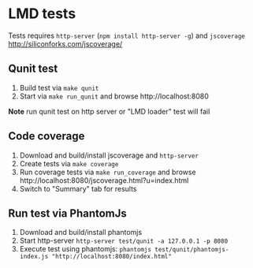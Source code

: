 LMD tests
=========

Tests requires `http-server` (`npm install http-server -g`) and `jscoverage` http://siliconforks.com/jscoverage/

Qunit test
----------

1. Build test via `make qunit`
2. Start via `make run_qunit` and browse http://localhost:8080

**Note** run qunit test on http server or "LMD loader" test will fail

Code coverage
-------------

1. Download and build/install jscoverage and `http-server`
2. Create tests via `make coverage`
3. Run coverage tests via `make run_coverage` and browse http://localhost:8080/jscoverage.html?u=index.html
4. Switch to "Summary" tab for results

Run test via PhantomJs
----------------------

1. Download and build/install phantomjs
2. Start http-server `http-server test/qunit -a 127.0.0.1 -p 8080`
3. Execute test using phantomjs: `phantomjs test/qunit/phantomjs-index.js "http://localhost:8080/index.html"`